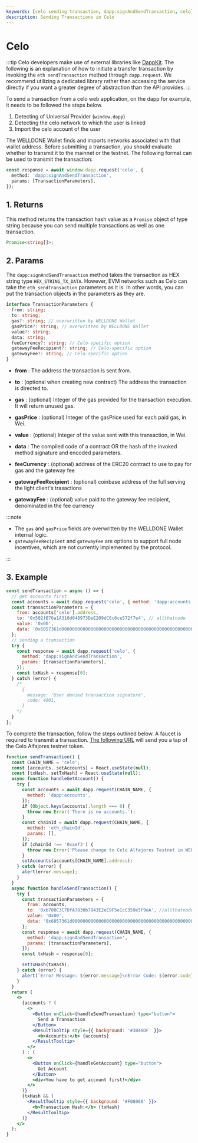 ```yaml
---
keywords: [celo sending transaction, dapp:signAndSendTransaction, celo]
description: Sending Transactions in Celo
---
```


# Celo

:::tip
Celo developers make use of external libraries like [DappKit](https://docs.celo.org/developer/dappkit). The following is an explanation of how to initiate a transfer transaction by invoking the `eth sendTransaction` method through `dapp.request`. We recommend utilizing a dedicated library rather than accessing the service directly if you want a greater degree of abstraction than the API provides.
:::

To send a transaction from a celo web application, on the dapp for example, it needs to be followed the steps below.

1. Detecting of Universal Provider (`window.dapp`)
2. Detecting the celo network to which the user is linked
3. Import the celo account of the user

The WELLDONE Wallet finds and imports networks associated with that wallet address. Before submitting a transaction, you should evaluate whether to transmit it to the mainnet or the testnet. The following format can be used to transmit the transaction:

```ts
const response = await window.dapp.request('celo', {
  method: 'dapp:signAndSendTransaction',
  params: [TransactionParameters],
});
```

## 1. Returns

This method returns the transaction hash value as a `Promise` object of type string because you can send multiple transactions as well as one transaction.

```typescript
Promise<string[]>;
```

## 2. Params

The `dapp:signAndSendTransaction` method takes the transaction as HEX string type `HEX_STRING_TX_DATA`. However, EVM networks such as Celo can take the `eth_sendTransaction` parameters as it is. In other words, you can put the transaction objects in the parameters as they are.

```typescript
interface TransactionParameters {
  from: string;
  to: string;
  gas?: string; // overwritten by WELLDONE Wallet
  gasPrice?: string; // overwritten by WELLDONE Wallet
  value?: string;
  data: string;
  feeCurrency?: string; // Celo-specific option
  gatewayFeeRecipient?: string; // Celo-specific option
  gatewayFee?: string; // Celo-specific option
}
```

- **from** : The address the transaction is sent from.

- **to** : (optional when creating new contract) The address the transaction is directed to.

- **gas** : (optional) Integer of the gas provided for the transaction execution. It will return unused gas.

- **gasPrice** : (optional) Integer of the gasPrice used for each paid gas, in Wei.

- **value** : (optional) Integer of the value sent with this transaction, in Wei.

- **data** : The compiled code of a contract OR the hash of the invoked method signature and encoded parameters.

- **feeCurrency** : (optional) address of the ERC20 contract to use to pay for gas and the gateway fee

- **gatewayFeeRecipient** : (optional) coinbase address of the full serving the light client's trasactions

- **gatewayFee** : (optional) value paid to the gateway fee recipient, denominated in the fee currency

:::note

- The `gas` and `gasPrice` fields are overwritten by the WELLDONE Wallet internal logic.
- `gatewayFeeRecipient` and `gatewayFee` are options to support full node incentives, which are not currently implemented by the protocol.

:::

## 3. Example

```javascript
const sendTransaction = async () => {
  // get accounts first
  const accounts = await dapp.request('celo', { method: 'dapp:accounts' });
  const transactionParameters = {
    from: accounts['celo'].address,
    to: '0x502fB76a1A310d048973DeE209dC6c6ce572f7e4', // allthatnode
    value: '0x00',
    data: '0x6057361d000000000000000000000000000000000000000000000000000000000008a198',
  };
  // sending a transaction
  try {
    const response = await dapp.request('celo', {
      method: 'dapp:signAndSendTransaction',
      params: [transactionParameters],
    });
    const txHash = response[0];
  } catch (error) {
    /* 
      {
        message: 'User denied transaction signature',
        code: 4001,
      }
    */
  }
};
```

To complete the transaction, follow the steps outlined below. A faucet is required to transmit a transaction. [The following URL](https://celo.org/developers/faucet) will send you a tap of the Celo Alfajores testnet token.

```jsx live
function sendTransaction() {
  const CHAIN_NAME = 'celo';
  const [accounts, setAccounts] = React.useState(null);
  const [txHash, setTxHash] = React.useState(null);
  async function handleGetAccount() {
    try {
      const accounts = await dapp.request(CHAIN_NAME, {
        method: 'dapp:accounts',
      });
      if (Object.keys(accounts).length === 0) {
        throw new Error('There is no accounts.');
      }
      const chainId = await dapp.request(CHAIN_NAME, {
        method: 'eth_chainId',
        params: [],
      });
      if (chainId !== '0xaef3') {
        throw new Error('Please change to Celo Alfajores Testnet in WELLDONE Wallet');
      }
      setAccounts(accounts[CHAIN_NAME].address);
    } catch (error) {
      alert(error.message);
    }
  }
  async function handleSendTransaction() {
    try {
      const transactionParameters = {
        from: accounts,
        to: '0xb700C3C7DfA7830b7943E2eE9F5e1cC359e5F9eA', //allthatnode
        value: '0x00',
        data: '0x6057361d000000000000000000000000000000000000000000000000000000000008a198',
      };
      const response = await dapp.request(CHAIN_NAME, {
        method: 'dapp:signAndSendTransaction',
        params: [transactionParameters],
      });
      const txHash = response[0];

      setTxHash(txHash);
    } catch (error) {
      alert(`Error Message: ${error.message}\nError Code: ${error.code}`);
    }
  }
  return (
    <>
      {accounts ? (
        <>
          <Button onClick={handleSendTransaction} type="button">
            Send a Transaction
          </Button>
          <ResultTooltip style={{ background: '#3B48DF' }}>
            <b>Accounts:</b> {accounts}
          </ResultTooltip>
        </>
      ) : (
        <>
          <Button onClick={handleGetAccount} type="button">
            Get Account
          </Button>
          <div>You have to get account first!</div>
        </>
      )}
      {txHash && (
        <ResultTooltip style={{ background: '#F08080' }}>
          <b>Transaction Hash:</b> {txHash}
        </ResultTooltip>
      )}
    </>
  );
}
```
